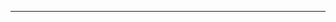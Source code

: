 <!-- Começar o layout do carrinho para implementação -->

-------------------------------------------------------